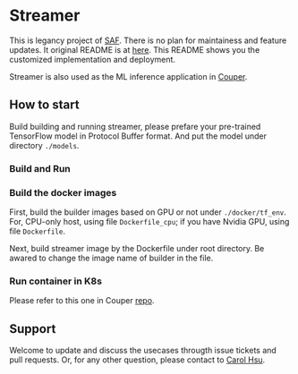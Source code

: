# Streamer

This is legancy project of [SAF](https://github.com/viscloud/saf). 
There is no plan for maintainess and feature updates.
It original README is at [here](https://github.com/GTKernel/streamer/blob/master/OFFICIAL_README.md).
This README shows you the customized implementation and deployment.

Streamer is also used as the ML inference application in [Couper](https://github.com/GTkernel/couper).

## How to start

Build building and running streamer, please prefare your pre-trained TensorFlow model in Protocol Buffer format.
And put the model under directory `./models`.
### Build and Run

### Build the docker images

First, build the builder images based on GPU or not under `./docker/tf_env`. 
For, CPU-only host, using file `Dockerfile_cpu`; if you have Nvidia GPU, using file `Dockerfile`.

Next, build streamer image by the Dockerfile under root directory.
Be awared to change the image name of builder in the file.

### Run container in K8s
Please refer to this one in Couper [repo](https://github.com/GTkernel/couper/blob/master/saf_pipeline.yml).

## Support

Welcome to update and discuss the usecases througth issue tickets and pull requests.
Or, for any other question, please contact to [Carol Hsu](mailto:nosus_hsu@gatech.edu).
